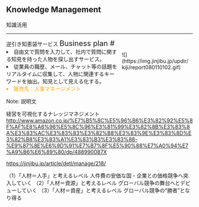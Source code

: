 ##  Knowledge Management

知識活用

---

<div class="title">逆引き知恵袋サービス <span style="font-size:20px;">Business plan #</span></div>

<div class="frame">
<div class="right">
<div class="shadow">
![](https://img.jinjibu.jp/updir/kiji/report080110102.gif)
</div>
</div>

<div class="left">
<li>自由文で質問を入力して、社内で質問に関する知見を持った人物を探し出すサービス。</li>
<li>従業員の職歴、メール、チャット等の話題をリアルタイムに収集して、人物に関連するキーワードを抽出。知見として見える化する。</li>
<li style="color:orange">販売先：人事マネージメント</li>
</div>

</div>

Note: 説明文

経営を可視化するナレッジマネジメント
http://www.amazon.co.jp/%E7%B5%8C%E5%96%B6%E3%82%92%E5%8F%AF%E8%A6%96%E5%8C%96%E3%81%99%E3%82%8B%E3%83%8A%E3%83%AC%E3%83%83%E3%82%B8%E3%83%9E%E3%83%8D%E3%82%B8%E3%83%A1%E3%83%B3%E3%83%88-%E9%87%8E%E6%9D%91%E7%B7%8F%E5%90%88%E7%A0%94%E7%A9%B6%E6%89%80/dp/488990087X


https://jinjibu.jp/article/detl/manage/218/

（1）「人材＝人手」と考えるレベル
人件費の安価な国・企業との価格競争へ突入していく
（2）「人材＝資源」と考えるレベル
グローバル競争の舞台へとデビューしていく
（3）「人材＝資産」と考えるレベル
グローバル競争の“勝者”となり得る





<style type="text/css">
div .title {
    font-size: 1.143em;
    font-weight: bold;
    margin: 0 0 1.5em;
    border-bottom: 2px solid #B92A2C;
    box-shadow: 0 1px 0 #aaaaaa;
    -webkit-box-shadow: 0 1px 0 #aaaaaa;
    -moz-box-shadow: 0 1px 0 #aaaaaa;
    text-shadow: #999999 0px 1px 1px;
}
.frame .left {
  text-align:left;
  width:60%;
}
.frame .right {
  float:right;
  text-align:left;
  width:40%;
}
.frame .right .shadow {
  -webkit-box-shadow: 1px 1px 4px rgba(255,255,255,.5);
  -moz-box-shadow: 1px 2px 4px rgba(255,255,255,.5);
  box-shadow: 8px 4px 8px rgba(255,255,255,.5);
  margin: 10px;
}
.frame .right .shadow img {
  display: block;
  margin: 0 auto;
  padding: 10px;
  background: #fff;
  border: 1px solid #f0f0f0;
}
</style>
